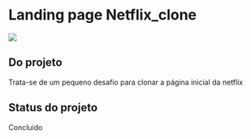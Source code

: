 # Landing page Netflix_clone

![](https://github.com/EmilcyFelipe/Netflix_clone/blob/master/K885Kn.gif)

## Do projeto
  Trata-se de um pequeno desafio para clonar a página inicial da netflix
  
## Status do projeto
  Concluído
